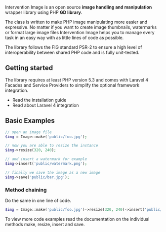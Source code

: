 Intervention Image is an open source **image handling and manipulation** wrapper library using PHP **GD library**.

The class is written to make PHP image manipulating more easier and expressive. No matter if you want to create image thumbnails, watermarks or format large image files Intervention Image helps you to manage every task in an easy way with as little lines of code as possible.

The library follows the FIG standard PSR-2 to ensure a high level of interoperability between shared PHP code and is fully unit-tested.

## Getting started

The library requires at least PHP version 5.3 and comes with Laravel 4 Facades and Service Providers to simplify the optional framework integration.

- Read the installation guide
- Read about Laravel 4 integration

## Basic Examples

```php
// open an image file
$img = Image::make('public/foo.jpg');

// now you are able to resize the instance
$img->resize(320, 240);

// and insert a watermark for example
$img->insert('public/watermark.png');

// finally we save the image as a new image
$img->save('public/bar.jpg');
```

### Method chaining

Do the same in one line of code.

```php
$img = Image::make('public/foo.jpg')->resize(320, 240)->insert('public/watermark.png');
```

To view more code examples read the documentation on the individual methods make, resize, insert and save.